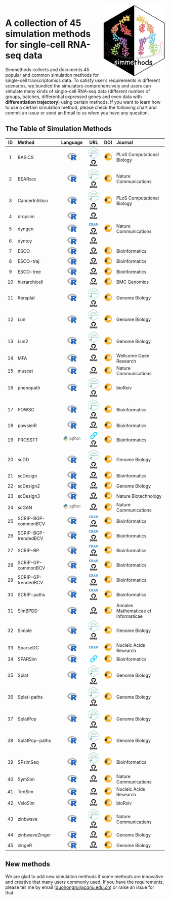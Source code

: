 
<img src="man/figures/simmethods_logo.png" align="right" width = "193px" height="223px"/>

# A collection of 45 simulation methods for single-cell RNA-seq data

Simmethods collects and documents 45 popular and common simulation
methods for single-cell transcriptomics data. To satisfy user’s
requirements in different scenarios, we bundled the simulators
comprehensively and users can simulate many kinds of single-cell RNA-seq
data (different number of groups, batches, differential expressed genes
and even data with **differentiation trajectory**) using certain
methods. If you want to learn how to use a certain simulation method,
please check the following chart and commit an issue or send an Email to
us when you have any question.

## The Table of Simulation Methods

| ID  | Method               |                              Language                              |                                                                                                                                                   URL                                                                                                                                                   |                                                               DOI                                                                | Journal                              |
|:---:|:---------------------|:------------------------------------------------------------------:|:-------------------------------------------------------------------------------------------------------------------------------------------------------------------------------------------------------------------------------------------------------------------------------------------------------:|:--------------------------------------------------------------------------------------------------------------------------------:|:-------------------------------------|
|  1  | BASiCS               |   <img src='man/figures/R_logo.png' height='23px' width='30px'>    |           <a href='https://bioconductor.org/packages/release/bioc/html/BASiCS.html'><img src='man/figures/bioconductor_logo.png' height='36px' width = '30px'></a> <a href='https://github.com/catavallejos/BASiCS'><img src='man/figures/github_logo.png' height='21px' width = '38px'></a>            |   <a href='https://doi.org/10.1371/journal.pcbi.1004333'><img src='man/figures/doi_logo.png' height='24px' width = '24px'></a>   | PLoS Computational Biology           |
|  2  | BEARscc              |   <img src='man/figures/R_logo.png' height='23px' width='30px'>    |         <a href='https://www.bioconductor.org/packages/release/bioc/html/BEARscc.html'><img src='man/figures/bioconductor_logo.png' height='36px' width = '30px'></a> <a href='https://github.com/seversond12/BEARscc'><img src='man/figures/github_logo.png' height='21px' width = '38px'></a>         |    <a href='https://doi.org/10.1038/s41467-018-03608-y'><img src='man/figures/doi_logo.png' height='24px' width = '24px'></a>    | Nature Communications                |
|  3  | CancerInSilico       |   <img src='man/figures/R_logo.png' height='23px' width='30px'>    |   <a href='https://www.bioconductor.org/packages/release/bioc/html/CancerInSilico.html'><img src='man/figures/bioconductor_logo.png' height='36px' width = '30px'></a> <a href='https://github.com/FertigLab/CancerInSilico'><img src='man/figures/github_logo.png' height='21px' width = '38px'></a>   |   <a href='https://doi.org/10.1371/journal.pcbi.1006935'><img src='man/figures/doi_logo.png' height='24px' width = '24px'></a>   | PLoS Computational Biology           |
|  4  | dropsim              |   <img src='man/figures/R_logo.png' height='23px' width='30px'>    |                                                                                        <a href='https://github.com/marchinilab/dropsim'><img src='man/figures/github_logo.png' height='21px' width = '38px'></a>                                                                                        |                                                                                                                                  |                                      |
|  5  | dyngen               |   <img src='man/figures/R_logo.png' height='23px' width='30px'>    |                      <a href='https://cran.r-project.org/web/packages/dyngen/index.html'><img src='man/figures/CRAN.png' height='12.5px' width = '30px'></a> <a href='https://github.com/dynverse/dyngen'><img src='man/figures/github_logo.png' height='21px' width = '38px'></a>                      |    <a href='https://doi.org/10.1038/s41467-021-24152-2'><img src='man/figures/doi_logo.png' height='24px' width = '24px'></a>    | Nature Communications                |
|  6  | dyntoy               |   <img src='man/figures/R_logo.png' height='23px' width='30px'>    |                                                                                          <a href='https://github.com/dynverse/dyntoy'><img src='man/figures/github_logo.png' height='21px' width = '38px'></a>                                                                                          |                                                                                                                                  |                                      |
|  7  | ESCO                 |   <img src='man/figures/R_logo.png' height='23px' width='30px'>    |                                                                                           <a href='https://github.com/JINJINT/ESCO'><img src='man/figures/github_logo.png' height='21px' width = '38px'></a>                                                                                            |  <a href='https://doi.org/10.1093/bioinformatics/btab116'><img src='man/figures/doi_logo.png' height='24px' width = '24px'></a>  | Bioinformatics                       |
|  8  | ESCO-traj            |   <img src='man/figures/R_logo.png' height='23px' width='30px'>    |                                                                                           <a href='https://github.com/JINJINT/ESCO'><img src='man/figures/github_logo.png' height='21px' width = '38px'></a>                                                                                            |  <a href='https://doi.org/10.1093/bioinformatics/btab116'><img src='man/figures/doi_logo.png' height='24px' width = '24px'></a>  | Bioinformatics                       |
|  9  | ESCO-tree            |   <img src='man/figures/R_logo.png' height='23px' width='30px'>    |                                                                                           <a href='https://github.com/JINJINT/ESCO'><img src='man/figures/github_logo.png' height='21px' width = '38px'></a>                                                                                            |  <a href='https://doi.org/10.1093/bioinformatics/btab116'><img src='man/figures/doi_logo.png' height='24px' width = '24px'></a>  | Bioinformatics                       |
| 10  | hierarchicell        |   <img src='man/figures/R_logo.png' height='23px' width='30px'>    |                                                                                       <a href='https://github.com/kdzimm/hierarchicell'><img src='man/figures/github_logo.png' height='21px' width = '38px'></a>                                                                                        |    <a href='https://doi.org/10.1186/s12864-021-07635-w'><img src='man/figures/doi_logo.png' height='24px' width = '24px'></a>    | BMC Genomics                         |
| 11  | Kersplat             |   <img src='man/figures/R_logo.png' height='23px' width='30px'>    |            <a href='https://bioconductor.org/packages/release/bioc/html/splatter.html'><img src='man/figures/bioconductor_logo.png' height='36px' width = '30px'></a> <a href='https://github.com/Oshlack/splatter'><img src='man/figures/github_logo.png' height='21px' width = '38px'></a>            |    <a href='https://doi.org/10.1186/s13059-017-1305-0'><img src='man/figures/doi_logo.png' height='24px' width = '24px'></a>     | Genome Biology                       |
| 12  | Lun                  |   <img src='man/figures/R_logo.png' height='23px' width='30px'>    |            <a href='https://bioconductor.org/packages/release/bioc/html/splatter.html'><img src='man/figures/bioconductor_logo.png' height='36px' width = '30px'></a> <a href='https://github.com/Oshlack/splatter'><img src='man/figures/github_logo.png' height='21px' width = '38px'></a>            |    <a href='https://doi.org/10.1186/s13059-017-1305-0'><img src='man/figures/doi_logo.png' height='24px' width = '24px'></a>     | Genome Biology                       |
| 13  | Lun2                 |   <img src='man/figures/R_logo.png' height='23px' width='30px'>    |            <a href='https://bioconductor.org/packages/release/bioc/html/splatter.html'><img src='man/figures/bioconductor_logo.png' height='36px' width = '30px'></a> <a href='https://github.com/Oshlack/splatter'><img src='man/figures/github_logo.png' height='21px' width = '38px'></a>            |    <a href='https://doi.org/10.1186/s13059-017-1305-0'><img src='man/figures/doi_logo.png' height='24px' width = '24px'></a>     | Genome Biology                       |
| 14  | MFA                  |   <img src='man/figures/R_logo.png' height='23px' width='30px'>    |                                                                                        <a href='https://github.com/kieranrcampbell/mfa'><img src='man/figures/github_logo.png' height='21px' width = '38px'></a>                                                                                        | <a href='https://doi.org/10.12688/wellcomeopenres.11087.1'><img src='man/figures/doi_logo.png' height='24px' width = '24px'></a> | Wellcome Open Research               |
| 15  | muscat               |   <img src='man/figures/R_logo.png' height='23px' width='30px'>    |                                                                                          <a href='https://github.com/HelenaLC/muscat'><img src='man/figures/github_logo.png' height='21px' width = '38px'></a>                                                                                          |    <a href='https://doi.org/10.1038/s41467-020-19894-4'><img src='man/figures/doi_logo.png' height='24px' width = '24px'></a>    | Nature Communications                |
| 16  | phenopath            |   <img src='man/figures/R_logo.png' height='23px' width='30px'>    |       <a href='https://bioconductor.org/packages/release/bioc/html/phenopath.html'><img src='man/figures/bioconductor_logo.png' height='36px' width = '30px'></a> <a href='https://github.com/kieranrcampbell/phenopath'><img src='man/figures/github_logo.png' height='21px' width = '38px'></a>       |          <a href='https://doi.org/10.1101/159913'><img src='man/figures/doi_logo.png' height='24px' width = '24px'></a>          | bioRxiv                              |
| 17  | POWSC                |   <img src='man/figures/R_logo.png' height='23px' width='30px'>    |              <a href='http://www.bioconductor.org/packages/release/bioc/html/POWSC.html'><img src='man/figures/bioconductor_logo.png' height='36px' width = '30px'></a> <a href='https://github.com/suke18/POWSC'><img src='man/figures/github_logo.png' height='21px' width = '38px'></a>              |  <a href='https://doi.org/10.1093/bioinformatics/btaa607'><img src='man/figures/doi_logo.png' height='24px' width = '24px'></a>  | Bioinformatics                       |
| 18  | powsimR              |   <img src='man/figures/R_logo.png' height='23px' width='30px'>    |                                                                                          <a href='https://github.com/bvieth/powsimR'><img src='man/figures/github_logo.png' height='21px' width = '38px'></a>                                                                                           |  <a href='https://doi.org/10.1093/bioinformatics/btx435'><img src='man/figures/doi_logo.png' height='24px' width = '24px'></a>   | Bioinformatics                       |
| 19  | PROSSTT              | <img src='man/figures/python_logo.png' height='28px' width='84px'> |                           <a href='http://wwwuser.gwdg.de/~compbiol/prosstt/doc/'><img src='man/figures/URL.png' height='25px' width = '25px'></a> <a href='https://github.com/soedinglab/prosstt/'><img src='man/figures/github_logo.png' height='21px' width = '38px'></a>                            |  <a href='https://doi.org/10.1093/bioinformatics/btz078'><img src='man/figures/doi_logo.png' height='24px' width = '24px'></a>   | Bioinformatics                       |
| 20  | scDD                 |   <img src='man/figures/R_logo.png' height='23px' width='30px'>    |            <a href='https://www.bioconductor.org/packages/release/bioc/html/scDD.html'><img src='man/figures/bioconductor_logo.png' height='36px' width = '30px'></a> <a href='https://github.com/kdkorthauer/scDD'><img src='man/figures/github_logo.png' height='21px' width = '38px'></a>            |    <a href='https://doi.org/10.1186/s13059-016-1077-y'><img src='man/figures/doi_logo.png' height='24px' width = '24px'></a>     | Genome Biology                       |
| 21  | scDesign             |   <img src='man/figures/R_logo.png' height='23px' width='30px'>    |                                                                                       <a href='https://github.com/Vivianstats/scDesign'><img src='man/figures/github_logo.png' height='21px' width = '38px'></a>                                                                                        |  <a href='https://doi.org/10.1093/bioinformatics/btz321'><img src='man/figures/doi_logo.png' height='24px' width = '24px'></a>   | Bioinformatics                       |
| 22  | scDesign2            |   <img src='man/figures/R_logo.png' height='23px' width='30px'>    |                                                                                        <a href='https://github.com/JSB-UCLA/scDesign2'><img src='man/figures/github_logo.png' height='21px' width = '38px'></a>                                                                                         |    <a href='https://doi.org/10.1186/s13059-021-02367-2'><img src='man/figures/doi_logo.png' height='24px' width = '24px'></a>    | Genome Biology                       |
| 23  | scDesign3            |   <img src='man/figures/R_logo.png' height='23px' width='30px'>    |                                                                               <a href='https://github.com/SONGDONGYUAN1994/scDesign3/tree/main'><img src='man/figures/github_logo.png' height='21px' width = '38px'></a>                                                                                |    <a href='https://doi.org/10.1038/s41587-023-01772-1'><img src='man/figures/doi_logo.png' height='24px' width = '24px'></a>    | Nature Biotechnology                 |
| 24  | scGAN                | <img src='man/figures/python_logo.png' height='28px' width='84px'> |                                                                                          <a href='https://github.com/imsb-uke/scGAN'><img src='man/figures/github_logo.png' height='21px' width = '38px'></a>                                                                                           |    <a href='https://doi.org/10.1038/s41467-019-14018-z'><img src='man/figures/doi_logo.png' height='24px' width = '24px'></a>    | Nature Communications                |
| 25  | SCRIP-BGP-commonBCV  |   <img src='man/figures/R_logo.png' height='23px' width='30px'>    |                      <a href='https://cran.r-project.org/web/packages/SCRIP/index.html'><img src='man/figures/CRAN.png' height='12.5px' width = '30px'></a> <a href='https://github.com/thecailab/SCRIP'><img src='man/figures/github_logo.png' height='21px' width = '38px'></a>                       |  <a href='https://doi.org/10.1093/bioinformatics/btab824'><img src='man/figures/doi_logo.png' height='24px' width = '24px'></a>  | Bioinformatics                       |
| 26  | SCRIP-BGP-trendedBCV |   <img src='man/figures/R_logo.png' height='23px' width='30px'>    |                      <a href='https://cran.r-project.org/web/packages/SCRIP/index.html'><img src='man/figures/CRAN.png' height='12.5px' width = '30px'></a> <a href='https://github.com/thecailab/SCRIP'><img src='man/figures/github_logo.png' height='21px' width = '38px'></a>                       |  <a href='https://doi.org/10.1093/bioinformatics/btab824'><img src='man/figures/doi_logo.png' height='24px' width = '24px'></a>  | Bioinformatics                       |
| 27  | SCRIP-BP             |   <img src='man/figures/R_logo.png' height='23px' width='30px'>    |                      <a href='https://cran.r-project.org/web/packages/SCRIP/index.html'><img src='man/figures/CRAN.png' height='12.5px' width = '30px'></a> <a href='https://github.com/thecailab/SCRIP'><img src='man/figures/github_logo.png' height='21px' width = '38px'></a>                       |  <a href='https://doi.org/10.1093/bioinformatics/btab824'><img src='man/figures/doi_logo.png' height='24px' width = '24px'></a>  | Bioinformatics                       |
| 28  | SCRIP-GP-commonBCV   |   <img src='man/figures/R_logo.png' height='23px' width='30px'>    |                      <a href='https://cran.r-project.org/web/packages/SCRIP/index.html'><img src='man/figures/CRAN.png' height='12.5px' width = '30px'></a> <a href='https://github.com/thecailab/SCRIP'><img src='man/figures/github_logo.png' height='21px' width = '38px'></a>                       |  <a href='https://doi.org/10.1093/bioinformatics/btab824'><img src='man/figures/doi_logo.png' height='24px' width = '24px'></a>  | Bioinformatics                       |
| 29  | SCRIP-GP-trendedBCV  |   <img src='man/figures/R_logo.png' height='23px' width='30px'>    |                      <a href='https://cran.r-project.org/web/packages/SCRIP/index.html'><img src='man/figures/CRAN.png' height='12.5px' width = '30px'></a> <a href='https://github.com/thecailab/SCRIP'><img src='man/figures/github_logo.png' height='21px' width = '38px'></a>                       |  <a href='https://doi.org/10.1093/bioinformatics/btab824'><img src='man/figures/doi_logo.png' height='24px' width = '24px'></a>  | Bioinformatics                       |
| 30  | SCRIP-paths          |   <img src='man/figures/R_logo.png' height='23px' width='30px'>    |                      <a href='https://cran.r-project.org/web/packages/SCRIP/index.html'><img src='man/figures/CRAN.png' height='12.5px' width = '30px'></a> <a href='https://github.com/thecailab/SCRIP'><img src='man/figures/github_logo.png' height='21px' width = '38px'></a>                       |  <a href='https://doi.org/10.1093/bioinformatics/btab824'><img src='man/figures/doi_logo.png' height='24px' width = '24px'></a>  | Bioinformatics                       |
| 31  | SimBPDD              |   <img src='man/figures/R_logo.png' height='23px' width='30px'>    |                                                                                       <a href='https://github.com/RomanSchefzik/SimBPDD'><img src='man/figures/github_logo.png' height='21px' width = '38px'></a>                                                                                       |     <a href='https://doi.org/10.33039/ami.2021.03.003'><img src='man/figures/doi_logo.png' height='24px' width = '24px'></a>     | Annales Mathematicae et Informaticae |
| 32  | Simple               |   <img src='man/figures/R_logo.png' height='23px' width='30px'>    |            <a href='https://bioconductor.org/packages/release/bioc/html/splatter.html'><img src='man/figures/bioconductor_logo.png' height='36px' width = '30px'></a> <a href='https://github.com/Oshlack/splatter'><img src='man/figures/github_logo.png' height='21px' width = '38px'></a>            |    <a href='https://doi.org/10.1186/s13059-017-1305-0'><img src='man/figures/doi_logo.png' height='24px' width = '24px'></a>     | Genome Biology                       |
| 33  | SparseDC             |   <img src='man/figures/R_logo.png' height='23px' width='30px'>    |                                                                                 <a href='https://cran.rstudio.com/web/packages/SparseDC/index.html'><img src='man/figures/CRAN.png' height='12.5px' width = '30px'></a>                                                                                 |       <a href='https://doi.org/10.1093/nar/gkx1113'><img src='man/figures/doi_logo.png' height='24px' width = '24px'></a>        | Nucleic Acids Research               |
| 34  | SPARSim              |   <img src='man/figures/R_logo.png' height='23px' width='30px'>    |                                                                                             <a href='https://gitlab.com/sysbiobig/sparsim'><img src='man/figures/URL.png' height='25px' width = '25px'></a>                                                                                             |  <a href='https://doi.org/10.1093/bioinformatics/btz752'><img src='man/figures/doi_logo.png' height='24px' width = '24px'></a>   | Bioinformatics                       |
| 35  | Splat                |   <img src='man/figures/R_logo.png' height='23px' width='30px'>    |            <a href='https://bioconductor.org/packages/release/bioc/html/splatter.html'><img src='man/figures/bioconductor_logo.png' height='36px' width = '30px'></a> <a href='https://github.com/Oshlack/splatter'><img src='man/figures/github_logo.png' height='21px' width = '38px'></a>            |    <a href='https://doi.org/10.1186/s13059-017-1305-0'><img src='man/figures/doi_logo.png' height='24px' width = '24px'></a>     | Genome Biology                       |
| 36  | Splat-paths          |   <img src='man/figures/R_logo.png' height='23px' width='30px'>    |            <a href='https://bioconductor.org/packages/release/bioc/html/splatter.html'><img src='man/figures/bioconductor_logo.png' height='36px' width = '30px'></a> <a href='https://github.com/Oshlack/splatter'><img src='man/figures/github_logo.png' height='21px' width = '38px'></a>            |    <a href='https://doi.org/10.1186/s13059-017-1305-0'><img src='man/figures/doi_logo.png' height='24px' width = '24px'></a>     | Genome Biology                       |
| 37  | SplatPop             |   <img src='man/figures/R_logo.png' height='23px' width='30px'>    |            <a href='https://bioconductor.org/packages/release/bioc/html/splatter.html'><img src='man/figures/bioconductor_logo.png' height='36px' width = '30px'></a> <a href='https://github.com/Oshlack/splatter'><img src='man/figures/github_logo.png' height='21px' width = '38px'></a>            |    <a href='https://doi.org/10.1186/s13059-021-02546-1'><img src='man/figures/doi_logo.png' height='24px' width = '24px'></a>    | Genome Biology                       |
| 38  | SplatPop-paths       |   <img src='man/figures/R_logo.png' height='23px' width='30px'>    |            <a href='https://bioconductor.org/packages/release/bioc/html/splatter.html'><img src='man/figures/bioconductor_logo.png' height='36px' width = '30px'></a> <a href='https://github.com/Oshlack/splatter'><img src='man/figures/github_logo.png' height='21px' width = '38px'></a>            |    <a href='https://doi.org/10.1186/s13059-021-02546-1'><img src='man/figures/doi_logo.png' height='24px' width = '24px'></a>    | Genome Biology                       |
| 39  | SPsimSeq             |   <img src='man/figures/R_logo.png' height='23px' width='30px'>    | <a href='https://www.bioconductor.org/packages/release/bioc/html/SPsimSeq.html'><img src='man/figures/bioconductor_logo.png' height='36px' width = '30px'></a> <a href='https://github.com/CenterForStatistics-UGent/SPsimSeq'><img src='man/figures/github_logo.png' height='21px' width = '38px'></a> |  <a href='https://doi.org/10.1093/bioinformatics/btaa105'><img src='man/figures/doi_logo.png' height='24px' width = '24px'></a>  | Bioinformatics                       |
| 40  | SymSim               |   <img src='man/figures/R_logo.png' height='23px' width='30px'>    |                                                                                          <a href='https://github.com/YosefLab/SymSim'><img src='man/figures/github_logo.png' height='21px' width = '38px'></a>                                                                                          |    <a href='https://doi.org/10.1038/s41467-019-10500-w'><img src='man/figures/doi_logo.png' height='24px' width = '24px'></a>    | Nature Communications                |
| 41  | TedSim               |   <img src='man/figures/R_logo.png' height='23px' width='30px'>    |                                                                                          <a href='https://github.com/Galaxeee/TedSim'><img src='man/figures/github_logo.png' height='21px' width = '38px'></a>                                                                                          |       <a href='https://doi.org/10.1093/nar/gkac235'><img src='man/figures/doi_logo.png' height='24px' width = '24px'></a>        | Nucleic Acids Research               |
| 42  | VeloSim              |   <img src='man/figures/R_logo.png' height='23px' width='30px'>    |                                                                                         <a href='https://github.com/PeterZZQ/VeloSim'><img src='man/figures/github_logo.png' height='21px' width = '38px'></a>                                                                                          |    <a href='https://doi.org/10.1101/2021.01.11.426277'><img src='man/figures/doi_logo.png' height='24px' width = '24px'></a>     | bioRxiv                              |
| 43  | zinbwave             |   <img src='man/figures/R_logo.png' height='23px' width='30px'>    |           <a href='http://www.bioconductor.org/packages/release/bioc/html/zinbwave.html'><img src='man/figures/bioconductor_logo.png' height='36px' width = '30px'></a> <a href='https://github.com/drisso/zinbwave'><img src='man/figures/github_logo.png' height='21px' width = '38px'></a>           |    <a href='https://doi.org/10.1038/s41467-017-02554-5'><img src='man/figures/doi_logo.png' height='24px' width = '24px'></a>    | Nature Communications                |
| 44  | zinbwaveZinger       |   <img src='man/figures/R_logo.png' height='23px' width='30px'>    |                                                                                     <a href='https://github.com/statOmics/zinbwaveZinger'><img src='man/figures/github_logo.png' height='21px' width = '38px'></a>                                                                                      |    <a href='https://doi.org/10.1186/s13059-018-1406-4'><img src='man/figures/doi_logo.png' height='24px' width = '24px'></a>     | Genome Biology                       |
| 45  | zingeR               |   <img src='man/figures/R_logo.png' height='23px' width='30px'>    |                                                                                         <a href='https://github.com/statOmics/zingeR'><img src='man/figures/github_logo.png' height='21px' width = '38px'></a>                                                                                          |    <a href='https://doi.org/10.1186/s13059-018-1406-4'><img src='man/figures/doi_logo.png' height='24px' width = '24px'></a>     | Genome Biology                       |

## New methods

We are glad to add new simulation methods if some methods are innovative
and creative that many users commonly used. If you have the
requirements, please tell me by email (<duohongrui@cqnu.edu.cn>) or
raise an issue for that.
